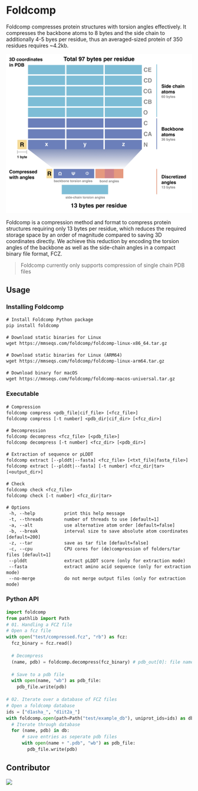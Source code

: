 # Foldcomp
Foldcomp compresses protein structures with torsion angles effectively. It compresses the backbone atoms to 8 bytes and the side chain to additionally 4-5 byes per residue, thus an averaged-sized protein of 350 residues requires ~4.2kb.

![abstract](.github/img/Abstract.jpg)

Foldcomp is a compression method and format to compress protein structures requiring only 13 bytes per residue, which reduces the required storage space by an order of magnitude compared to saving 3D coordinates directly. We achieve this reduction by encoding the torsion angles of the backbone as well as the side-chain angles in a compact binary file format, FCZ.

> Foldcomp currently only supports compression of single chain PDB files

## Usage

### Installing Foldcomp

```
# Install Foldcomp Python package
pip install foldcomp

# Download static binaries for Linux
wget https://mmseqs.com/foldcomp/foldcomp-linux-x86_64.tar.gz

# Download static binaries for Linux (ARM64)
wget https://mmseqs.com/foldcomp/foldcomp-linux-arm64.tar.gz

# Download binary for macOS
wget https://mmseqs.com/foldcomp/foldcomp-macos-universal.tar.gz
```

### Executable
```
# Compression
foldcomp compress <pdb_file|cif_file> [<fcz_file>]
foldcomp compress [-t number] <pdb_dir|cif_dir> [<fcz_dir>]

# Decompression
foldcomp decompress <fcz_file> [<pdb_file>]
foldcomp decompress [-t number] <fcz_dir> [<pdb_dir>]

# Extraction of sequence or pLDDT
foldcomp extract [--plddt|--fasta] <fcz_file> [<txt_file|fasta_file>]
foldcomp extract [--plddt|--fasta] [-t number] <fcz_dir|tar> [<output_dir>]

# Check
foldcomp check <fcz_file>
foldcomp check [-t number] <fcz_dir|tar>

# Options
 -h, --help           print this help message
 -t, --threads        number of threads to use [default=1]
 -a, --alt            use alternative atom order [default=false]
 -b, --break          interval size to save absolute atom coordinates [default=200]
 -z, --tar            save as tar file [default=false]
 -c, --cpu            CPU cores for (de)compression of folders/tar files [default=1]
 --plddt              extract pLDDT score (only for extraction mode)
 --fasta              extract amino acid sequence (only for extraction mode)
 --no-merge           do not merge output files (only for extraction mode)
```

### Python API
```py
import foldcomp
from pathlib import Path
# 01. Handling a FCZ file
# Open a fcz file
with open("test/compressed.fcz", "rb") as fcz:
  fcz_binary = fcz.read()

  # Decompress
  (name, pdb) = foldcomp.decompress(fcz_binary) # pdb_out[0]: file name, pdb_out[1]: pdb binary string

  # Save to a pdb file
  with open(name, "wb") as pdb_file:
    pdb_file.write(pdb)

# 02. Iterate over a database of FCZ files
# Open a foldcomp database
ids = ["d1asha_", "d1it2a_"]
with foldcomp.open(path=Path("test/example_db"), uniprot_ids=ids) as db:
  # Iterate through database
  for (name, pdb) in db:
      # save entries as seperate pdb files
      with open(name + ".pdb", "wb") as pdb_file:
        pdb_file.write(pdb)
```

## Contributor
<a href="https://github.com/steineggerlab/foldcomp/graphs/contributors">
  <img src="https://contributors-img.firebaseapp.com/image?repo=steineggerlab/foldcomp" />
</a>
